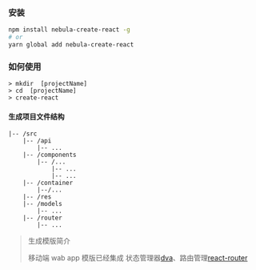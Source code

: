 ### 安装

```bash
npm install nebula-create-react -g
# or
yarn global add nebula-create-react
```

### 如何使用

```
> mkdir  [projectName]
> cd  [projectName]
> create-react
```

#### **生成项目文件结构**

```
|-- /src
    |-- /api
        |-- ...
    |-- /components
        |-- /...
            |-- ...
            |-- ...
    |-- /container
        |--/...
    |-- /res
    |-- /models
        |-- ...
    |-- /router
        |-- ...

```

> 生成模版简介
>
> 移动端 wab app 模版已经集成 状态管理器[dva](https://dvajs.com/guide)、路由管理[react-router](https://reacttraining.com/react-router/web/guides/quick-start)
